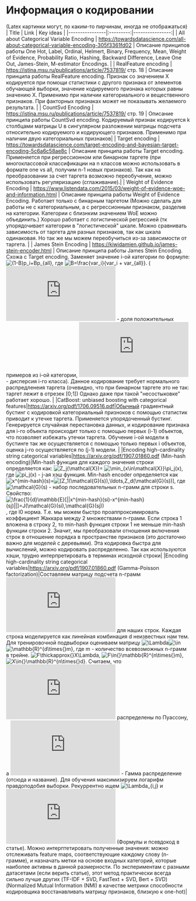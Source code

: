 # Информация о кодировании
(Latex картинки могут, по каким-то пирчинам, иногда не отображаться)
| Title | Link | Key ideas |
|----------------|:---------:|----------------:|
| All about Categorical Variable Encoding | https://towardsdatascience.com/all-about-categorical-variable-encoding-305f3361fd02 | Описание принципов работы One Hot, Label, Ordinal, Helmert, Binary, Frequency, Mean, Weight of Evidence, Probability Ratio, Hashing, Backward Difference, Leave One Out, James-Stein, M-estimator Encodings. |
| RealFeature encoding | https://istina.msu.ru/publications/article/7537819/ стр. 18 | Описание принципа работы RealFeature encoding. Признак со значением X кодируется при помощи статистики с другого признака от элементов обучающей выборки, значение кодируемого признака которых равны значению X. Применимо при наличии категориального и вещественного признаков. При факторных признаках может не показывать желаемого результата. |
| CountSvd Encoding | https://istina.msu.ru/publications/article/7537819/ стр. 19 | Описание принципа работы CountSvd encoding. Кодируемый признак кодируется k столбцами матрицы U в сингулярном разложении матрицы подсчета относительно кодируемого и кодирующего признаков. Применимо при наличии двую категориальных признаков|
| Target encoding | https://towardsdatascience.com/target-encoding-and-bayesian-target-encoding-5c6a6c58ae8c | Описание принципа работы Target encoding. Применяется при регрессионном или бинарном таргете (при многоклассовой классификации на n классов можно использовать в формате one vs all, получим n-1 новых признаков). Так как на преобразовании за счет таргета возможно переобучение, можно использовать регуляризацию (сглаживание).|
| Weight of Evidence Encoding | https://www.listendata.com/2015/03/weight-of-evidence-woe-and-information.html | Описание принципа работы Weight of Evidence Encoding. Работает только с бинарным таргетом (Можно сделать для работы не с категориальным, а с регрессионным признаком, разделив на категории. Категории с близнким значением WoE можно объединить.) Хорошо работает с логистической регрессией (тк упорядочивает категории в "логистической" шкале. Можно сравнивать зависимость от таргета для разных признаков, так как шкала одинаковая. Но так же мы можем переобучиться из-за зависимости от таргета. |
| James Stein Encoding | https://kiwidamien.github.io/james-stein-encoder.html | Описание принципа работы James Stein Encoding. Схожа с Target encoding. Заменяет значение i-ой категории по формуле: ![(1-B)p_i+Bp_{all}](https://latex.codecogs.com/svg.latex?&space;(1-B)p_i+Bp_{all}), где ![ B=\frac{var_i}{var_i + var_{all}}](https://latex.codecogs.com/svg.latex?&space;B=\frac{var_i}{var_i+var_{all}}). (![p_i](https://latex.codecogs.com/svg.latex?&space;p_i) - доля положительных примеров из i-ой категории, ![var_i](https://latex.codecogs.com/svg.latex?&space;var_i) - дисперсия i-го класса). Данное кодирование требует нормального распредленеия таргета (очевидно, что при бинарном таргете это не так: таргет лежит в отрезек [0;1]) Однако даже при такой "несостыковке" работает хорошо. |
|CatBoost: unbiased boosting with categorical features|https://arxiv.org/pdf/1706.09516.pdf|Обычный градиентный бустинг с кодировкой категориальный призноков с помощью статистик приводит к утечке таргета. Применяется упорядоченный бустинг. Генерируется случайная перестановка данных, и кодирование признака для i-го объекта происходит только с помощью первых (i-1) объектов, что позволяет избежать утечки таргета. Обучение i-ой модели в бустинге так же осуществляется с помощью только первых i объектов, оценка j-го осуществляется по (j-1) модели. |
|Encoding high-cardinality string categorical variables|https://arxiv.org/pdf/1907.01860.pdf (Min-hash encoding)|Min-hash функция для каждого значения строки определяется как: ![Z_j(\mathcal{X})=](https://latex.codecogs.com/svg.latex?&space;Z_j(\mathcal{X})=) ![\min_{x\in\mathcal{X}}\pi_j(x)](https://latex.codecogs.com/svg.latex?&space;\min_{x\in\mathcal{X}}\pi_j(x)), где  ![pi_j(x)](https://latex.codecogs.com/svg.latex?&space;\pi_j(x)) - j-ая хэш функция. Min-hash encoder определяется как ![x^{min-hash}(s)\=](https://latex.codecogs.com/svg.latex?&space;x^{min-hash}(s)\=)![[Z_1(\mathcal{G}(s))\,\ldots\,Z_d(\mathcal{G}(s))]](https://latex.codecogs.com/svg.latex?&space;[Z_1(\mathcal{G}(s))\,\ldots\,Z_d(\mathcal{G}(s))]), где ![\mathcal{G}\(s\)](https://latex.codecogs.com/svg.latex?&space;\mathcal{G}\(s\)) - набор последовательных n-грамм для строки s. Свойство: ![\frac{1}{d}\mathbb{E}[\|\|x^{min-hash}(si)-x^{min-hash}(sj)\|\|]\=J(\mathcal{G}(si)\,\mathcal{G}(sj))](https://latex.codecogs.com/svg.latex?&space;\frac{1}{d}\mathbb{E}[\|\|x^{min-hash}(si)-x^{min-hash}(sj)\|\|]\=J(\mathcal{G}(si)\,\mathcal{G}(sj))), где l0 норма. Т.e. мы можем быстро проаппроксимировать коэффициент Жаккара между 2 множествами n-грамм. Если строка  1 вложена в строку 2, то min-hash функция строки 1 не меньше min-hash функции строки 2. Значит, мы преобразовали отношения включения строк в отношение порядка в пространстве признаков (это достаточно важно для моделей с деревьями). Эта кодировка быстра для вычислений, можно кодировать распределенно. Так как используются хэши, трудно интерпретировать в терминах исходной строки|
|Encoding high-cardinality string categorical variables|https://arxiv.org/pdf/1907.01860.pdf (Gamma-Poisson factorization)|Составляем матрицу подсчета n-грамм ![F](https://latex.codecogs.com/svg.latex?&space;F) для наших строк. Каждая строка моделируется как линейная комбинация d неизвестных нам тем. Для тренировочной подвыборки оцениваем матрицу ![\Lambda](https://latex.codecogs.com/svg.latex?&space;\Lambda)![\in](https://latex.codecogs.com/svg.latex?&space;\in)![\mathbb{R}^{d\times{}m}](https://latex.codecogs.com/svg.latex?&space;\mathbb{R}^{d\times{}m}), где m - количество всевозможных n-грамм в трейне. ![F\thickapprox{}X\Lambda](https://latex.codecogs.com/svg.latex?&space;F\thickapprox{}X\Lambda), ![F\in{}\mathbb{R}^{n\times{}m}](https://latex.codecogs.com/svg.latex?&space;F\in{}\mathbb{R}^{n\times{}m}), ![X\in{}\mathbb{R}^{n\times{}d}](https://latex.codecogs.com/svg.latex?&space;X\in{}\mathbb{R}^{n\times{}d}). Считаем, что ![f_i](https://latex.codecogs.com/svg.latex?&space;f_i) распределены по Пуассону, а ![x_i](https://latex.codecogs.com/svg.latex?&space;x_i) - Гамма распределение (отсюда и название). Для обучения максимизируем логарифм правдоподобия выборки. Рекуррентно ищем ![\Lambda_{i\,j}](https://latex.codecogs.com/svg.latex?&space;\Lambda_{i\,j}) и ![x_i](https://latex.codecogs.com/svg.latex?&space;x_i) (Формулы и псевдокод в статье). Можно интерптетировать полученные значения: можно отслеживать feature maps, соответствующие каждому слову (n-грамме), и назначать метки на основе входных категорий, которые наиболее активны в данной размерности. По экспериментам с разными датасетами (если верить статье), этот метод практически всегда сильно лучше других (TF-IDF + SVD, FastText + SVD, Bert + SVD) (Normalized Mutual Information (NMI) в качестве метрики способности кодировщика восстанавливать матрицу признаков, близкую к one-hot)| 
